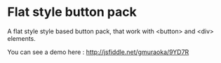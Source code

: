 Flat style button pack
================

A flat style style based button pack, that work with &lt;button> and &lt;div> elements.

You can see a demo here : http://jsfiddle.net/gmuraoka/9YD7R
